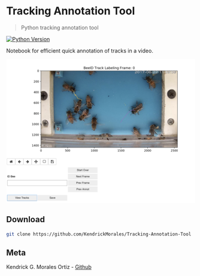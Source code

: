 # Tracking Annotation Tool
> Python tracking annotation tool

[![Python Version][python-image]][python-url]


Notebook for efficient quick annotation of tracks in a video.

![Tool Screenshot][tool-image]

## Download
```sh
git clone https://github.com/KendrickMorales/Tracking-Annotation-Tool
```

## Meta
Kendrick G. Morales Ortiz - [Github](https://github.com/KendrickMorales)


<!-- Markdown link & img dfn's -->
[python-url]: https://www.python.org/downloads/
[python-image]: https://www.python.org/downloads/release/python-3710/
[tool-image]: tracking_tool.png
[bookera-url]: https://github.com/Bookera-App
